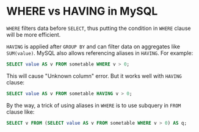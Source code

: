 # WHERE vs HAVING in MySQL

`WHERE` filters data before `SELECT`, thus putting the condition in `WHERE` clause will be more efficient.

`HAVING` is applied after `GROUP BY` and can filter data on aggregates like `SUM(value)`. MySQL also allows referencing aliases in `HAVING`. For example:

```sql
SELECT value AS v FROM sometable WHERE v > 0;
```

This will cause "Unknown column" error. But it works well with `HAVING` clause:

```sql
SELECT value AS v FROM sometable HAVING v > 0;
```

By the way, a trick of using aliases in `WHERE` is to use subquery in `FROM` clause like:

```sql
SELECT v FROM (SELECT value AS v FROM sometable WHERE v > 0) AS q;
```
